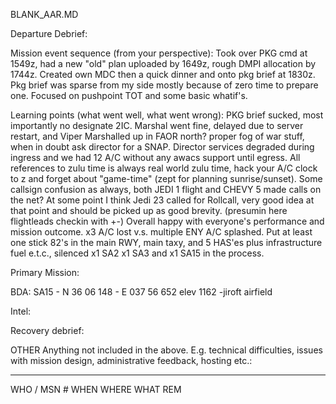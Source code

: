 BLANK_AAR.MD

Departure Debrief:

Mission event sequence (from your perspective):
Took over PKG cmd at 1549z, had a new "old" plan uploaded by 1649z, rough DMPI allocation by 1744z.
Created own MDC then a quick dinner and onto pkg brief at 1830z. Pkg brief was sparse from my side mostly because of zero time to prepare one. Focused on pushpoint TOT and some basic whatif's.

Learning points (what went well, what went wrong):
PKG brief sucked, most importantly no designate 2IC.
Marshal went fine, delayed due to server restart, and Viper Marshalled up in FAOR north? proper fog of war stuff, when in doubt ask director for a SNAP.
Director services degraded during ingress and we had 12 A/C without any awacs support until egress.
All references to zulu time is always real world zulu time, hack your A/C clock to z and forget about "game-time" (zept for planning sunrise/sunset).
Some callsign confusion as always, both JEDI 1 flight and CHEVY 5 made calls on the net?
At some point I think Jedi 23 called for Rollcall, very good idea at that point and should be picked up as good brevity. (presumin here flightleads checkin with +-)
Overall happy with everyone's performance and mission outcome. x3 A/C lost v.s. multiple ENY A/C splashed. Put at least one stick 82's in the main RWY, main taxy, and 5 HAS'es plus infrastructure fuel e.t.c., silenced x1 SA2 x1 SA3 and x1 SA15 in the process.


Primary Mission:

BDA:
SA15 - N 36 06 148 - E 037 56 652 elev 1162 -jiroft airfield

Intel:

Recovery debrief:

OTHER Anything not included in the above. E.g. technical difficulties, issues with mission design, administrative feedback, hosting etc.:



---

WHO / MSN #
WHEN
WHERE
WHAT
REM
